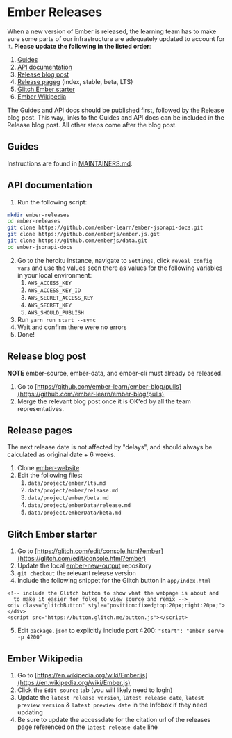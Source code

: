 # Ember Releases

When a new version of Ember is released,
the learning team has to make sure some parts of our infrastructure are adequately updated to account for it.
**Please update the following in the listed order**:

1. [Guides](#guides)
1. [API documentation](#api-documentation)
1. [Release blog post](#release-blog-post)
1. [Release pageg](#release-pages) (index, stable, beta, LTS)
1. [Glitch Ember starter](#glitch-ember-starter)
1. [Ember Wikipedia](#ember-wikipedia)

The Guides and API docs should be published first, followed by the Release blog post. This way, links to the Guides and API docs can be included in the Release blog post. All other steps come after the blog post.

## Guides

Instructions are found in [MAINTAINERS.md](https://github.com/ember-learn/guides-source/blob/master/MAINTAINERS.md#deploying-a-new-version).

## API documentation

1. Run the following script:

```bash
mkdir ember-releases
cd ember-releases
git clone https://github.com/ember-learn/ember-jsonapi-docs.git
git clone https://github.com/emberjs/ember.js.git
git clone https://github.com/emberjs/data.git
cd ember-jsonapi-docs
```
2. Go to the heroku instance, navigate to `Settings`, click `reveal config vars` and use the values seen there as values for the following variables in your local environment:
    1. `AWS_ACCESS_KEY`
    2. `AWS_ACCESS_KEY_ID`
    3. `AWS_SECRET_ACCESS_KEY`
    4. `AWS_SECRET_KEY`
    5. `AWS_SHOULD_PUBLISH`
4. Run `yarn run start --sync`
5. Wait and confirm there were no errors
6. Done!

## Release blog post

**NOTE** ember-source, ember-data, and ember-cli must already be released.

1. Go to [https://github.com/ember-learn/ember-blog/pulls](https://github.com/ember-learn/ember-blog/pulls)
2. Merge the relevant blog post once it is OK'ed by all the team representatives.

## Release pages

The next release date is not affected by "delays", and should always be calculated as original date + 6 weeks.

1. Clone [ember-website](https://github.com/ember-learn/ember-website)
2. Edit the following files:
    1. `data/project/ember/lts.md`
    2. `data/project/ember/release.md`
    3. `data/project/ember/beta.md`
    4. `data/project/emberData/release.md`
    5. `data/project/emberData/beta.md`

## Glitch Ember starter

1. Go to [https://glitch.com/edit/console.html?ember](https://glitch.com/edit/console.html?ember)
2. Update the local [ember-new-output](https://github.com/ember-cli/ember-new-output) repository
3. `git checkout` the relevant release version
4. Include the following snippet for the Glitch button in `app/index.html`
```
<!-- include the Glitch button to show what the webpage is about and
  to make it easier for folks to view source and remix -->
<div class="glitchButton" style="position:fixed;top:20px;right:20px;"></div>
<script src="https://button.glitch.me/button.js"></script>
```
5. Edit `package.json` to explicitly include port 4200: `"start": "ember serve -p 4200"`

## Ember Wikipedia

1. Go to [https://en.wikipedia.org/wiki/Ember.js](https://en.wikipedia.org/wiki/Ember.js)
2. Click the `Edit source` tab (you will likely need to login)
3. Update the `latest release version`, `latest release date`, `latest preview version` & `latest preview date` in the Infobox if they need updating
4. Be sure to update the accessdate for the citation url of the releases page referenced on the `latest release date` line
